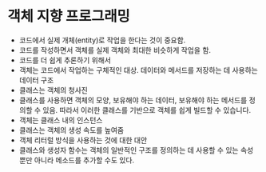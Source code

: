 # 객체 지향 프로그래밍
- 코드에서 실제 개체(entity)로 작업을 한다는 것이 중요함.
- 코드를 작성하면서 객체를 실제 객체와 최대한 비슷하게 작업을 함.
- 코드를 더 쉽게 추론하기 위해서
- 객체는 코드에서 작업하는 구체적인 대상.
데이터와 메서드를 저장하는 데 사용하는 데이터 구조
- 클래스는 객체의 청사진
- 클래스를 사용하면 객체의 모양, 보유해야 하는 데이터, 보유해야 하는 메서드를 정의할 수 있음. 따라서 이러한 클래스를 기반으로 객체를 쉽게 빌드할 수 있습니다.
- 객체는 클래스 내의 인스턴스
- 클래스는 객체의 생성 속도를 높여줌
- 객체 리터럴 방식을 사용하는 것에 대한 대안
- 클래스와 생성자 함수는 객체의 일반적인 구조를 정의하는 데 사용할 수 있는 속성뿐만 아니라 메소드를 추가할 수도 있다.
